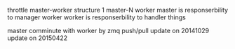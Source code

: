 throttle 
master-worker structure
1 master-N worker
master is responserbility to manager worker
worker is responserbility to handler things

master comminute with worker by zmq push/pull
update on 20141029
update on 20150422
